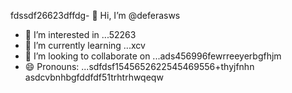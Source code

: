 fdssdf26623dffdg- 👋 Hi, I’m @deferasws
- 👀 I’m interested in ...52263
- 🌱 I’m currently learning ...xcv
- 💞️ I’m looking to collaborate on ...ads456996fewrreeyerbgfhjm
- 😄 Pronouns: ...sdfdsf1545652622545469556+thyjfnhn
asdcvbnhbgfddfdf51trhtrhwqeqw
<!---5445sdf455dhf5445gdfdffwewf
deferasws/deferasws is a ✨ special ✨ repository because its `README.md` (this file) appears on your GitHub profile.475zxcczxzgjhmjhf
ytrtefdf
ewfe
